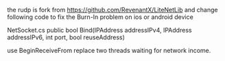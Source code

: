 the rudp is fork from https://github.com/RevenantX/LiteNetLib
and change following code to fix the Burn-In problem on ios or android device

NetSocket.cs
public bool Bind(IPAddress addressIPv4, IPAddress addressIPv6, int port, bool reuseAddress)

use BeginReceiveFrom replace two threads waiting for network income.
